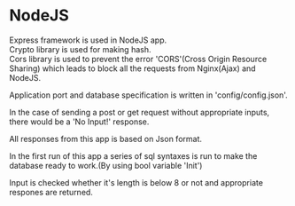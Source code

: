 # **NodeJS**

Express framework is used in NodeJS app.<br>
Crypto library is used for making hash.<br>
Cors library is used to prevent the error 'CORS'(Cross Origin Resource Sharing) which leads to block all the requests from Nginx(Ajax) and NodeJS.

Application port and database specification is written in 'config/config.json'.

In the case of sending a post or get request without appropriate inputs, there would be a 'No Input!' response.

All responses from this app is based on Json format.

In the first run of this app a series of sql syntaxes is run to make the database ready to work.(By using bool variable 'Init')

Input is checked whether it's length is below 8 or not and appropriate respones are returned.

